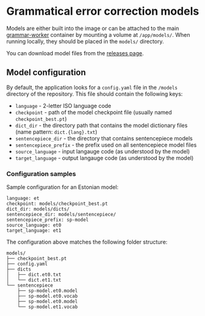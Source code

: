 # Grammatical error correction models

Models are either built into the image or can be attached to the
main [grammar-worker](https://github.com/tartunlp/grammar-worker) container by mounting a volume at `/app/models/`. When
running locally, they should be placed in the `models/` directory.

You can download model files from the [releases page](https://github.com/TartuNLP/grammar-worker/releases).

## Model configuration

By default, the application looks for a `config.yaml` file in the `/models` directory
of the repository. This file should contain the following keys:

- `language` - 2-letter ISO language code
- `checkpoint` - path of the model checkpoint file (usually named `checkpoint_best.pt`)
- `dict_dir` - the directory path that contains the model dictionary files (name pattern: `dict.{lang}.txt`)
- `sentencepiece_dir` - the directory that contains sentencepiece models
- `sentencepiece_prefix` - the prefix used on all sentencepiece model files
- `source_language` - input langauge code (as understood by the model)
- `target_language` - output langauge code (as understood by the model)

### Configuration samples

Sample configuration for an Estonian model:

```
language: et
checkpoint: models/checkpoint_best.pt
dict_dir: models/dicts/
sentencepiece_dir: models/sentencepiece/
sentencepiece_prefix: sp-model
source_language: et0
target_language: et1
```

The configuration above matches the following folder structure:

```
models/
├── checkpoint_best.pt
├── config.yaml
├── dicts
│   ├── dict.et0.txt
│   └── dict.et1.txt
└── sentencepiece
    ├── sp-model.et0.model
    ├── sp-model.et0.vocab
    ├── sp-model.et0.model
    └── sp-model.et1.vocab
```